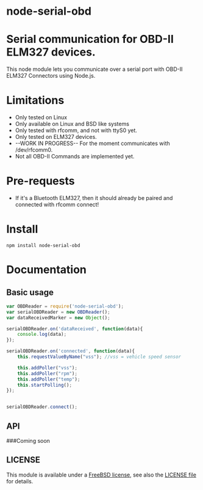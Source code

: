 node-serial-obd
===============

# Serial communication for OBD-II ELM327 devices.
This node module lets you communicate over a serial port with OBD-II ELM327 Connectors using Node.js.
# Limitations
* Only tested on Linux
* Only available on Linux and BSD like systems
* Only tested with rfcomm, and not with ttyS0 yet.
* Only tested on ELM327 devices.
* --WORK IN PROGRESS-- For the moment communicates with /dev/rfcomm0.
* Not all OBD-II Commands are implemented yet.

# Pre-requests
* If it's a Bluetooth ELM327, then it should already be paired and connected with rfcomm connect!
# Install
`npm install node-serial-obd`
# Documentation
## Basic usage

```javascript
var OBDReader = require('node-serial-obd');
var serialOBDReader = new OBDReader();
var dataReceivedMarker = new Object();

serialOBDReader.on('dataReceived', function(data){
    console.log(data);
});

serialOBDReader.on('connected', function(data){
    this.requestValueByName("vss"); //vss = vehicle speed sensor

    this.addPoller("vss");
    this.addPoller("rpm");
    this.addPoller("temp");
    this.startPolling();
});


serialOBDReader.connect();
```
## API

###Coming soon

## LICENSE

This module is available under a [FreeBSD license](http://opensource.org/licenses/BSD-2-Clause), see also the [LICENSE file](https://raw.github.com/eelcocramer/node-bluetooth-serial-port/master/LICENSE) for details.




